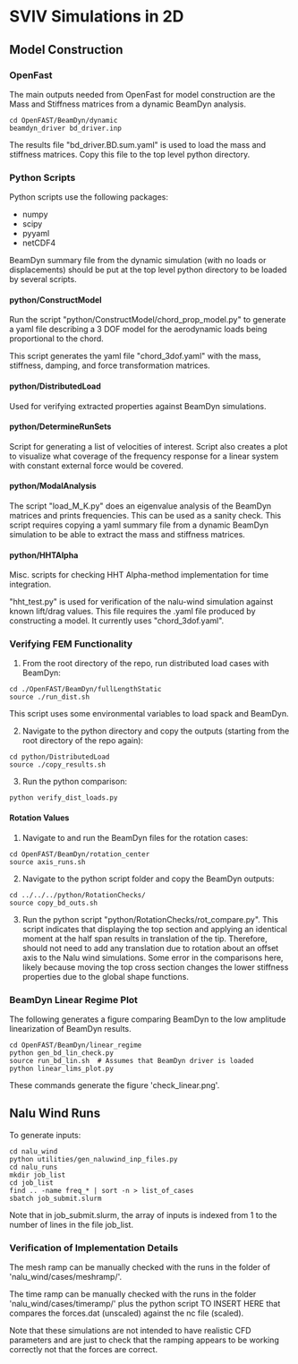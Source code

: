 # SVIV Simulations in 2D


## Model Construction

### OpenFast

The main outputs needed from OpenFast for model construction are the Mass and Stiffness matrices from a dynamic BeamDyn analysis. 
```
cd OpenFAST/BeamDyn/dynamic
beamdyn_driver bd_driver.inp 
```
The results file "bd_driver.BD.sum.yaml" is used to load the mass and stiffness matrices. Copy this file to the top level python directory. 

### Python Scripts

Python scripts use the following packages:
- numpy
- scipy
- pyyaml
- netCDF4

BeamDyn summary file from the dynamic simulation (with no loads or displacements) should be put at the top level python directory to be loaded by several scripts.


#### python/ConstructModel

Run the script "python/ConstructModel/chord_prop_model.py" to generate a yaml file describing a 3 DOF model for the aerodynamic loads being proportional to the chord.

This script generates the yaml file "chord_3dof.yaml" with the mass, stiffness, damping, and force transformation matrices.

#### python/DistributedLoad

Used for verifying extracted properties against BeamDyn simulations.

#### python/DetermineRunSets

Script for generating a list of velocities of interest. Script also creates a plot to visualize what coverage of the frequency response for a linear system with constant external force would be covered.

#### python/ModalAnalysis

The script "load_M_K.py" does an eigenvalue analysis of the BeamDyn matrices and prints frequencies. This can be used as a sanity check. This script requires copying a yaml summary file from a dynamic BeamDyn simulation to be able to extract the mass and stiffness matrices.


#### python/HHTAlpha

Misc. scripts for checking HHT Alpha-method implementation for time integration. 

"hht_test.py" is used for verification of the nalu-wind simulation against known lift/drag values. This file requires the .yaml file produced by constructing a model. It currently uses "chord_3dof.yaml".



### Verifying FEM Functionality

1. From the root directory of the repo, run distributed load cases with BeamDyn:
```
cd ./OpenFAST/BeamDyn/fullLengthStatic
source ./run_dist.sh
```
This script uses some environmental variables to load spack and BeamDyn. 

2. Navigate to the python directory and copy the outputs (starting from the root directory of the repo again):
```
cd python/DistributedLoad
source ./copy_results.sh
```

3. Run the python comparison:
```
python verify_dist_loads.py
```

#### Rotation Values

1. Navigate to and run the BeamDyn files for the rotation cases:
```
cd OpenFAST/BeamDyn/rotation_center
source axis_runs.sh
```

2. Navigate to the python script folder and copy the BeamDyn outputs:
```
cd ../../../python/RotationChecks/
source copy_bd_outs.sh
```

3. Run the python script "python/RotationChecks/rot_compare.py". This script indicates that displaying the top section and applying an identical moment at the half span results in translation of the tip. Therefore, should not need to add any translation due to rotation about an offset axis to the Nalu wind simulations. Some error in the comparisons here, likely because moving the top cross section changes the lower stiffness properties due to the global shape functions. 

### BeamDyn Linear Regime Plot

The following generates a figure comparing BeamDyn to the low amplitude linearization of BeamDyn results.
```
cd OpenFAST/BeamDyn/linear_regime
python gen_bd_lin_check.py
source run_bd_lin.sh  # Assumes that BeamDyn driver is loaded
python linear_lims_plot.py
```
These commands generate the figure 'check_linear.png'.


## Nalu Wind Runs

To generate inputs:
```
cd nalu_wind
python utilities/gen_naluwind_inp_files.py
cd nalu_runs
mkdir job_list
cd job_list
find .. -name freq_* | sort -n > list_of_cases
sbatch job_submit.slurm
```

Note that in job_submit.slurm, the array of inputs is indexed from 1 to the number of lines in the file job_list.

### Verification of Implementation Details

The mesh ramp can be manually checked with the runs in the folder of 'nalu_wind/cases/meshramp/'.

The time ramp can be manually checked with the runs in the folder 'nalu_wind/cases/timeramp/' plus the python script TO INSERT HERE that compares the forces.dat (unscaled) against the nc file (scaled).

Note that these simulations are not intended to have realistic CFD parameters and are just to check that the ramping appears to be working correctly not that the forces are correct.
